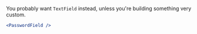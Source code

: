 You probably want `TextField` instead, unless you're building something very custom.

```jsx
<PasswordField />
```
